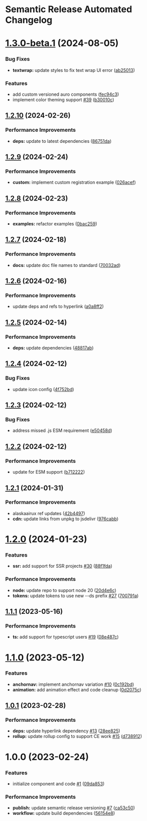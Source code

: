 # Semantic Release Automated Changelog

# [1.3.0-beta.1](https://github.com/AlaskaAirlines/auro-nav/compare/v1.2.10...v1.3.0-beta.1) (2024-08-05)


### Bug Fixes

* **textwrap:** update styles to fix text wrap UI error ([ab25013](https://github.com/AlaskaAirlines/auro-nav/commit/ab250134d0271fe990e8cd7e802d34aa77bdc177))


### Features

* add custom versioned auro components ([fec94c3](https://github.com/AlaskaAirlines/auro-nav/commit/fec94c3871001108763e3515b50f432dd0cd838f))
* implement color theming support [#39](https://github.com/AlaskaAirlines/auro-nav/issues/39) ([b30010c](https://github.com/AlaskaAirlines/auro-nav/commit/b30010c360a354ffe0677c2414dab81f1c1d759c))

## [1.2.10](https://github.com/AlaskaAirlines/auro-nav/compare/v1.2.9...v1.2.10) (2024-02-26)


### Performance Improvements

* **deps:** update to latest dependencies ([86751da](https://github.com/AlaskaAirlines/auro-nav/commit/86751da15c4a530bdf2ee5076690b94cbd93abbd))

## [1.2.9](https://github.com/AlaskaAirlines/auro-nav/compare/v1.2.8...v1.2.9) (2024-02-24)


### Performance Improvements

* **custom:** implement custom registration example ([026acef](https://github.com/AlaskaAirlines/auro-nav/commit/026acef30f3d3bacc71ac67e1ab9c8bcbf7a89d4))

## [1.2.8](https://github.com/AlaskaAirlines/auro-nav/compare/v1.2.7...v1.2.8) (2024-02-23)


### Performance Improvements

* **examples:** refactor examples ([0bac259](https://github.com/AlaskaAirlines/auro-nav/commit/0bac2594e836392a6a263505081e93c0817d6769))

## [1.2.7](https://github.com/AlaskaAirlines/auro-nav/compare/v1.2.6...v1.2.7) (2024-02-18)


### Performance Improvements

* **docs:** update doc file names to standard ([70032ad](https://github.com/AlaskaAirlines/auro-nav/commit/70032ad676bc4c2717f83a7fe9294afbc9d42ce2))

## [1.2.6](https://github.com/AlaskaAirlines/auro-nav/compare/v1.2.5...v1.2.6) (2024-02-16)


### Performance Improvements

* update deps and refs to hyperlink ([a0a8ff2](https://github.com/AlaskaAirlines/auro-nav/commit/a0a8ff2f992c8e2aea7dc2726747d7b2c81a12bc))

## [1.2.5](https://github.com/AlaskaAirlines/auro-nav/compare/v1.2.4...v1.2.5) (2024-02-14)


### Performance Improvements

* **deps:** update dependencies ([48817ab](https://github.com/AlaskaAirlines/auro-nav/commit/48817ab88d383086469888aa8fbf7a898aed7cc8))

## [1.2.4](https://github.com/AlaskaAirlines/auro-nav/compare/v1.2.3...v1.2.4) (2024-02-12)


### Bug Fixes

* update icon config ([4f752bd](https://github.com/AlaskaAirlines/auro-nav/commit/4f752bdab0ec8d7d2d7d1b6489920423752ffd17))

## [1.2.3](https://github.com/AlaskaAirlines/auro-nav/compare/v1.2.2...v1.2.3) (2024-02-12)


### Bug Fixes

* address missed .js ESM requirement ([e50458d](https://github.com/AlaskaAirlines/auro-nav/commit/e50458da3e1bf4f35b4bbc48a21d3134c61edaa4))

## [1.2.2](https://github.com/AlaskaAirlines/auro-nav/compare/v1.2.1...v1.2.2) (2024-02-12)


### Performance Improvements

* update for ESM support ([b712222](https://github.com/AlaskaAirlines/auro-nav/commit/b7122227f240d3e50ecf12acfe5b71c14c3f7104))

## [1.2.1](https://github.com/AlaskaAirlines/auro-nav/compare/v1.2.0...v1.2.1) (2024-01-31)


### Performance Improvements

* alaskaairux ref updates ([42b4497](https://github.com/AlaskaAirlines/auro-nav/commit/42b4497e6de7ac111517a0ed081e9875e95718c0))
* **cdn:** update links from unpkg to jsdelivr ([976cabb](https://github.com/AlaskaAirlines/auro-nav/commit/976cabbf0b17ee9d640b516b38fa22bfcfc0c169))

# [1.2.0](https://github.com/AlaskaAirlines/auro-nav/compare/v1.1.1...v1.2.0) (2024-01-23)


### Features

* **ssr:** add support for SSR projects [#30](https://github.com/AlaskaAirlines/auro-nav/issues/30) ([88f1fda](https://github.com/AlaskaAirlines/auro-nav/commit/88f1fda9661bff45028980633e151d5ede51e066))


### Performance Improvements

* **node:** update repo to support node 20 ([20d4e6c](https://github.com/AlaskaAirlines/auro-nav/commit/20d4e6cd113f8cad8c433644374bd5a8fc419a5e))
* **tokens:** update tokens to use new --ds prefix [#27](https://github.com/AlaskaAirlines/auro-nav/issues/27) ([700791a](https://github.com/AlaskaAirlines/auro-nav/commit/700791ae9ba15f5cc62f3c8282b184a679825353))

## [1.1.1](https://github.com/AlaskaAirlines/auro-nav/compare/v1.1.0...v1.1.1) (2023-05-16)


### Performance Improvements

* **ts:** add support for typescript users [#19](https://github.com/AlaskaAirlines/auro-nav/issues/19) ([08e487c](https://github.com/AlaskaAirlines/auro-nav/commit/08e487c26d41259293774fecf837b863b19ae8ea))

# [1.1.0](https://github.com/AlaskaAirlines/auro-nav/compare/v1.0.1...v1.1.0) (2023-05-12)


### Features

* **anchornav:** implement anchornav variation [#10](https://github.com/AlaskaAirlines/auro-nav/issues/10) ([0c192bd](https://github.com/AlaskaAirlines/auro-nav/commit/0c192bd39a98766b0405e47ba99d5902e5cc1202))
* **animation:** add animation effect and code cleanup ([0d2075c](https://github.com/AlaskaAirlines/auro-nav/commit/0d2075c230badef3e5a1fe9dcbcc4dd2a07e8cda))

## [1.0.1](https://github.com/AlaskaAirlines/auro-nav/compare/v1.0.0...v1.0.1) (2023-02-28)


### Performance Improvements

* **deps:** update hyperlink dependency [#13](https://github.com/AlaskaAirlines/auro-nav/issues/13) ([28ee825](https://github.com/AlaskaAirlines/auro-nav/commit/28ee82587ae7679dbe35c98424466df892e75f70))
* **rollup:** update rollup config to support CE work [#15](https://github.com/AlaskaAirlines/auro-nav/issues/15) ([d738912](https://github.com/AlaskaAirlines/auro-nav/commit/d73891250d281c5888e12dc7d2c866384f85fcca))

# 1.0.0 (2023-02-24)


### Features

* initialize component and code [#1](https://github.com/AlaskaAirlines/auro-nav/issues/1) ([09da853](https://github.com/AlaskaAirlines/auro-nav/commit/09da853166c57f6e73e6bc534f5f2f94d52016b6))


### Performance Improvements

* **publish:** update semantic release versioning [#7](https://github.com/AlaskaAirlines/auro-nav/issues/7) ([ca53c50](https://github.com/AlaskaAirlines/auro-nav/commit/ca53c50301475a5418369308e5a820f3aa2605f0))
* **workflow:** update build dependencies ([56154e8](https://github.com/AlaskaAirlines/auro-nav/commit/56154e88f4b42a51f65246048f24acc42038f943))
